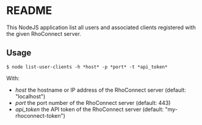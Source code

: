 README
======

This NodeJS application list all users and associated clients registered with the given RhoConnect server.

Usage
-----

    $ node list-user-clients -h *host* -p *port* -t *api_token*

With:

* *host* the hostname or IP address of the RhoConnect server (default: "localhost")
* *port* the port number of the RhoConnect server (default: 443)
* *api_token* the API token of the RhoConnect server (default: "my-rhoconnect-token")

